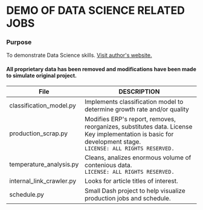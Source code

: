 # DEMO OF DATA SCIENCE RELATED JOBS

### Purpose
To demonstrate Data Science skills. [Visit author's website.](https://www.dennisrotnov.com)

#### All proprietary data has been removed and modifications have been made to simulate original project.
| File | DESCRIPTION |
|-----|-------------|
|classification_model.py|Implements classification model to determine growth rate and/or quality|
|production_scrap.py|Modifies ERP's report, removes, reorganizes, substitutes data. License Key implementation is basic for development stage.</br> `LICENSE: ALL RIGHTS RESERVED.`|
|temperature_analysis.py|Cleans, analizes enormous volume of contenious data.</br> `LICENSE: ALL RIGHTS RESERVED.`
|internal_link_crawler.py|Looks for article titles of interest.|
|schedule.py|Small Dash project to help visualize production jobs and schedule.|
